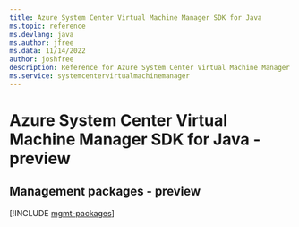```yaml
---
title: Azure System Center Virtual Machine Manager SDK for Java
ms.topic: reference
ms.devlang: java
ms.author: jfree
ms.data: 11/14/2022
author: joshfree
description: Reference for Azure System Center Virtual Machine Manager SDK for Java
ms.service: systemcentervirtualmachinemanager
---
```

# Azure System Center Virtual Machine Manager SDK for Java - preview

## Management packages - preview
[!INCLUDE [mgmt-packages](system-center-virtual-machine-manager-mgmt-index.md)]